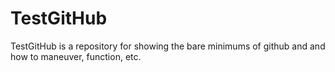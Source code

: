 TestGitHub
==========

TestGitHub is a repository for showing the bare minimums of github and and how to maneuver, function, etc.
